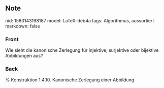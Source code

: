 ## Note
nid: 1580143198187
model: LaTeX-deb4a
tags: Algorithmus, aussortiert
markdown: false

### Front
Wie sieht die kanonische Zerlegung für injektive, surjektive oder bijektive Abbildungen aus?

### Back
% Konstruktion 1.4.10. Kanonische Zerlegung einer Abbildung<div>
</div><div>
</div><div>
</div>
